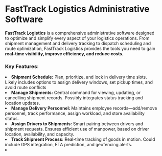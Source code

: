 **<h1>FastTrack Logistics Administrative Software</h1>**

**FastTrack Logistics** is a comprehensive administrative software designed to optimize and simplify every aspect of your logistics operations. From shipment management and delivery tracking to dispatch scheduling and route optimization, FastTrack Logistics provides the tools you need to gain **real-time visibility, improve efficiency, and reduce costs**.

<h3>Key Features:</h3>
<li><b>Shipment Schedule:</b>
Plan, prioritize, and lock in delivery time slots. Likely includes options to assign delivery windows, set pickup times, and avoid route conflicts</li>
<li><b>Manage Shipments:</b> 
Central command for viewing, updating, or cancelling shipment records. Possibly integrates status tracking and location updates.</li>
<li><b>Manage Delivery Personnel:</b> 
Maintains employee records—add/remove personnel, track performance, assign workload, and store availability status.</li>
<li><b>Assign Drivers to Shipments:</b>
Smart pairing between drivers and shipment requests. Ensures efficient use of manpower, based on driver location, availability, and capacity.</li>
<li><b>Track Shipment Process:</b>
Real-time tracking of goods in motion. Could include GPS integration, ETA prediction, and geofencing alerts.</li>
<li>
  
</li>
